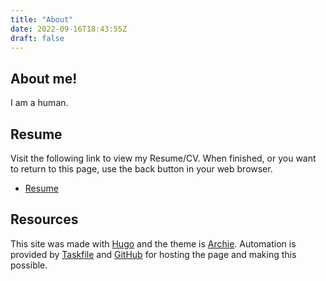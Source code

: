 ```yaml
---
title: "About"
date: 2022-09-16T18:43:55Z
draft: false
---
```


## About me!

I am a human.

## Resume

Visit the following link to view my Resume/CV. When finished, or you want to
return to this page, use the back button in your web browser.

* [Resume](/resume)

## Resources

This site was made with [Hugo](https://gohugo.io) and the theme is
[Archie](https://themes.gohugo.io/themes/archie/). Automation is provided by
[Taskfile](https://taskfile.dev) and [GitHub](https://github.com) for hosting
the page and making this possible.
